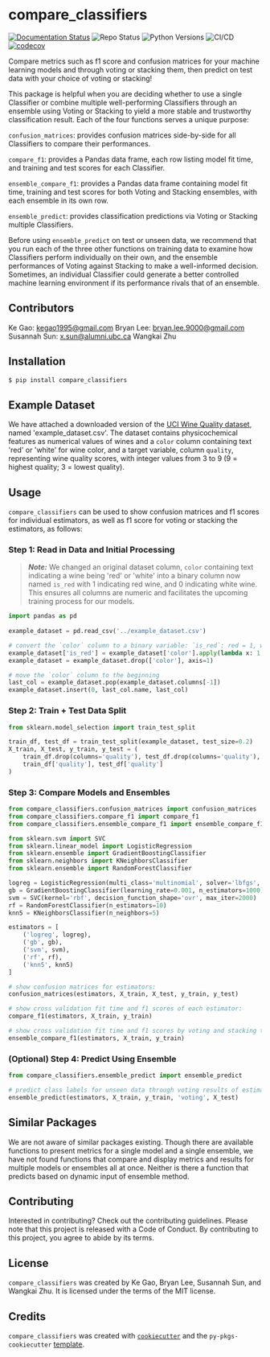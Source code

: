 # compare_classifiers 
[![Documentation Status](https://readthedocs.org/projects/compare-classifiers-524/badge/?version=latest)](https://compare-classifiers-524.readthedocs.io/en/latest/?badge=latest)
![Repo Status](https://img.shields.io/badge/repo%20status-Active-brightgreen)
![Python Versions](https://img.shields.io/badge/python-3.11%20%7C%203.12%20%7C%203.13-blue)
![CI/CD](https://github.com/UBC-MDS/compare_classifiers/actions/workflows/ci-cd.yml/badge.svg)
[![codecov](https://codecov.io/gh/UBC-MDS/compare_classifiers/graph/badge.svg?token=Divjf41jU3)](https://codecov.io/gh/UBC-MDS/compare_classifiers)

Compare metrics such as f1 score and confusion matrices for your machine learning models and through voting or stacking them, then predict on test data with your choice of voting or stacking!

This package is helpful when you are deciding whether to use a single Classifier or combine multiple well-performing Classifiers through an ensemble using Voting or Stacking to yield a more stable and trustworthy classification result. Each of the four functions serves a unique purpose:

`confusion_matrices`: provides confusion matrices side-by-side for all Classifiers to compare their performances.

`compare_f1`: provides a Pandas data frame, each row listing model fit time, and training and test scores for each Classifier.

`ensemble_compare_f1`: provides a Pandas data frame containing model fit time, training and test scores for both Voting and Stacking ensembles, with each ensemble in its own row.

`ensemble_predict`: provides classification predictions via Voting or Stacking multiple Classifiers.

Before using `ensemble_predict` on test or unseen data, we recommend that you run each of the three other functions on training data to examine how Classifiers perform individually on their own, and the ensemble performances of Voting against Stacking to make a well-informed decision. Sometimes, an individual Classifier could generate a better controlled machine learning environment if its performance rivals that of an ensemble.

## Contributors

Ke Gao: kegao1995@gmail.com
Bryan Lee: bryan.lee.9000@gmail.com
Susannah Sun: x.sun@alumni.ubc.ca
Wangkai Zhu

## Installation

```bash
$ pip install compare_classifiers
```

## Example Dataset

We have attached a downloaded version of the [UCI Wine Quality dataset](https://archive.ics.uci.edu/dataset/186/wine+quality), named 'example_dataset.csv'. The dataset contains physicochemical features as numerical values of wines and a `color` column containing text 'red' or 'white' for wine color, and a target variable, column `quality`, representing wine quality scores, with integer values from 3 to 9 (9 = highest quality; 3 = lowest quality).

## Usage

`compare_classifiers` can be used to show confusion matrices and f1 scores for individual estimators, as well as f1 score for voting or stacking the estimators,
as follows:

### Step 1: Read in Data and Initial Processing

> _**Note:**_ We changed an original dataset column, `color` containing text indicating a wine being 'red' or 'white' into a binary column now named `is_red` with 1 indicating red wine, and 0 indicating white wine. This ensures all columns are numeric and facilitates the upcoming training process for our models.

```python
import pandas as pd
  
example_dataset = pd.read_csv('../example_dataset.csv')

# convert the `color` column to a binary variable: `is_red`: red = 1, white = 0, and drop the original `color` column
example_dataset['is_red'] = example_dataset['color'].apply(lambda x: 1 if x == 'red' else 0)
example_dataset = example_dataset.drop(['color'], axis=1)

# move the `color` column to the beginning
last_col = example_dataset.pop(example_dataset.columns[-1])
example_dataset.insert(0, last_col.name, last_col)
```

### Step 2: Train + Test Data Split

```python
from sklearn.model_selection import train_test_split

train_df, test_df = train_test_split(example_dataset, test_size=0.2)
X_train, X_test, y_train, y_test = (
    train_df.drop(columns='quality'), test_df.drop(columns='quality'),
    train_df['quality'], test_df['quality']
)
```

### Step 3: Compare Models and Ensembles

```python
from compare_classifiers.confusion_matrices import confusion_matrices
from compare_classifiers.compare_f1 import compare_f1
from compare_classifiers.ensemble_compare_f1 import ensemble_compare_f1

from sklearn.svm import SVC
from sklearn.linear_model import LogisticRegression
from sklearn.ensemble import GradientBoostingClassifier
from sklearn.neighbors import KNeighborsClassifier
from sklearn.ensemble import RandomForestClassifier

logreg = LogisticRegression(multi_class='multinomial', solver='lbfgs', C=92)
gb = GradientBoostingClassifier(learning_rate=0.001, n_estimators=1000)
svm = SVC(kernel='rbf', decision_function_shape='ovr', max_iter=2000)
rf = RandomForestClassifier(n_estimators=10)
knn5 = KNeighborsClassifier(n_neighbors=5)

estimators = [
    ('logreg', logreg),
    ('gb', gb),
    ('svm', svm),
    ('rf', rf),
    ('knn5', knn5)
]

# show confusion matrices for estimators:
confusion_matrices(estimators, X_train, X_test, y_train, y_test)

# show cross validation fit time and f1 scores of each estimator:
compare_f1(estimators, X_train, y_train) 

# show cross validation fit time and f1 scores by voting and stacking the estimators:
ensemble_compare_f1(estimators, X_train, y_train) 
```

### (Optional) Step 4: Predict Using Ensemble

```python
from compare_classifiers.ensemble_predict import ensemble_predict

# predict class labels for unseen data through voting results of estimators:
ensemble_predict(estimators, X_train, y_train, 'voting', X_test) 
```

## Similar Packages

We are not aware of similar packages existing. Though there are available functions to present metrics for a single model and a single ensemble, we have not found functions that compare and display metrics and results for multiple models or ensembles all at once. Neither is there a function that predicts based on dynamic input of ensemble method.

## Contributing

Interested in contributing? Check out the contributing guidelines. Please note that this project is released with a Code of Conduct. By contributing to this project, you agree to abide by its terms.

## License

`compare_classifiers` was created by Ke Gao, Bryan Lee, Susannah Sun, and Wangkai Zhu. It is licensed under the terms of the MIT license.

## Credits

`compare_classifiers` was created with [`cookiecutter`](https://cookiecutter.readthedocs.io/en/latest/) and the `py-pkgs-cookiecutter` [template](https://github.com/py-pkgs/py-pkgs-cookiecutter).
